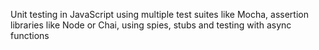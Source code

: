 Unit testing in JavaScript using multiple test suites like Mocha, assertion libraries like Node or Chai, using spies, stubs and testing with async functions
